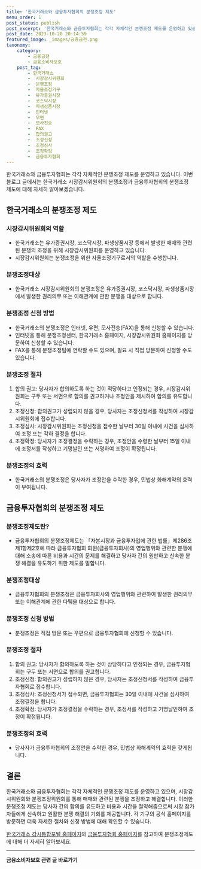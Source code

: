 ```yaml
---
title: '한국거래소와 금융투자협회의 분쟁조정 제도'
menu_order: 1
post_status: publish
post_excerpt: '한국거래소와 금융투자협회는 각각 자체적인 분쟁조정 제도를 운영하고 있습니다. 이번 블로그 글에서는 한국거래소 시장감시위원회의 분쟁조정과 금융투자협회의 분쟁조정 제도에 대해 자세히 알아보겠습니다.'
post_date: 2023-10-20 20:14:59
featured_image: _images/금융금전.png
taxonomy:
    category:
        - 금융금전
        - 금융소비자보호
    post_tag:
        - 한국거래소
        -  시장감시위원회
        -  분쟁조정
        -  자율조정기구
        -  유가증권시장
        -  코스닥시장
        -  파생상품시장
        -  인터넷
        -  우편
        -  모사전송
        -  FAX
        -  합의권고
        -  조정신청
        -  조정심사
        -  조정확정
        -  금융투자협회
---
```



한국거래소와 금융투자협회는 각각 자체적인 분쟁조정 제도를 운영하고 있습니다. 이번 블로그 글에서는 한국거래소 시장감시위원회의 분쟁조정과 금융투자협회의 분쟁조정 제도에 대해 자세히 알아보겠습니다.

## 한국거래소의 분쟁조정 제도

### 시장감시위원회의 역할
- 한국거래소는 유가증권시장, 코스닥시장, 파생상품시장 등에서 발생한 매매와 관련된 분쟁의 조정을 위해 시장감시위원회를 운영하고 있습니다.
- 시장감시위원회는 분쟁조정을 위한 자율조정기구로서의 역할을 수행합니다.

### 분쟁조정대상
- 한국거래소 시장감시위원회의 분쟁조정은 유가증권시장, 코스닥시장, 파생상품시장에서 발생한 권리의무 또는 이해관계에 관한 분쟁을 대상으로 합니다.

### 분쟁조정 신청 방법
- 한국거래소의 분쟁조정은 인터넷, 우편, 모사전송(FAX)을 통해 신청할 수 있습니다.
- 인터넷을 통해 분쟁조정센터, 한국거래소 홈페이지, 시장감시위원회 홈페이지를 방문하여 신청할 수 있습니다.
- FAX를 통해 분쟁조정팀에 연락할 수도 있으며, 필요 시 직접 방문하여 신청할 수도 있습니다.

### 분쟁조정 절차
1. 합의 권고: 당사자가 합의하도록 하는 것이 적당하다고 인정되는 경우, 시장감시위원회는 구두 또는 서면으로 합의를 권고하거나 조정안을 제시하여 합의를 유도합니다.
2. 조정신청: 합의권고가 성립되지 않을 경우, 당사자는 조정신청서를 작성하여 시장감시위원회에 접수합니다.
3. 조정심사: 시장감시위원회는 조정신청을 접수한 날부터 30일 이내에 사건을 심사하여 조정 또는 각하 결정을 합니다.
4. 조정확정: 당사자가 조정결정을 수락하는 경우, 조정안을 수령한 날부터 15일 이내에 조정서를 작성하고 기명날인 또는 서명하여 조정이 확정됩니다.

### 분쟁조정의 효력
- 한국거래소의 분쟁조정은 당사자가 조정안을 수락한 경우, 민법상 화해계약의 효력이 부여됩니다.


## 금융투자협회의 분쟁조정 제도

### 분쟁조정제도란?
- 금융투자협회의 분쟁조정제도는 「자본시장과 금융투자업에 관한 법률」제286조제1항제2호에 따라 금융투자협회 회원(금융투자회사)의 영업행위와 관련한 분쟁에 대해 소송에 따른 비용과 시간의 문제를 해결하고 당사자 간의 원만하고 신속한 분쟁 해결을 유도하기 위한 제도를 말합니다.

### 분쟁조정대상
- 금융투자협회의 분쟁조정은 금융투자회사의 영업행위와 관련하여 발생한 권리의무 또는 이해관계에 관한 다퉼을 대상으로 합니다.

### 분쟁조정 신청 방법
- 분쟁조정은 직접 방문 또는 우편으로 금융투자협회에 신청할 수 있습니다.

### 분쟁조정 절차
1. 합의 권고: 당사자가 합의하도록 하는 것이 상당하다고 인정되는 경우, 금융투자협회는 구두 또는 서면으로 합의를 권고합니다.
2. 조정신청: 합의권고가 성립하지 않은 경우, 당사자는 조정신청서를 작성하여 금융투자협회로 접수합니다.
3. 조정심사: 조정신청서가 접수되면, 금융투자협회는 30일 이내에 사건을 심사하여 조정결정을 합니다.
4. 조정확정: 당사자가 조정결정을 수락하는 경우, 조정서를 작성하고 기명날인하여 조정이 확정됩니다.

### 분쟁조정의 효력
- 당사자가 금융투자협회의 조정안을 수락한 경우, 민법상 화해계약의 효력을 갖게됩니다.


## 결론

한국거래소와 금융투자협회는 각각 자체적인 분쟁조정 제도를 운영하고 있으며, 시장감시위원회와 분쟁조정위원회를 통해 매매와 관련된 분쟁을 조정하고 해결합니다. 이러한 분쟁조정 제도는 당사자 간의 합의를 유도하고 비용과 시간을 절약해줌으로써 시장 참가자들에게 신속하고 원활한 분쟁 해결의 기회를 제공합니다. 각 기구의 공식 홈페이지를 방문하면 더욱 자세한 절차와 신청 방법에 대해 확인할 수 있습니다.

[한국거래소 감시통합포털 홈페이지](https://sims.krx.co.kr)와 [금융투자협회 홈페이지](http://www.kofia.or.kr)를 참고하여 분쟁조정제도에 대해 더 자세히 알아보세요.
<!-- wp:separator -->
<hr class="wp-block-separator has-alpha-channel-opacity"/>
<!-- /wp:separator -->

<!-- wp:group {"backgroundColor":"base","layout":{"type":"constrained"}} -->
<div class="wp-block-group has-base-background-color has-background"><!-- wp:paragraph {"align":"center","fontSize":"medium"} -->
<p class="has-text-align-center has-large-font-size"><strong>금융소비자보호 관련 글 바로가기</strong></p>
<!-- /wp:paragraph -->


<!-- wp:latest-posts
{"categories":[{"id":12706,"count":19,"description":"","link":"https://uknowlaw.com/category/%ea%b8%88%ec%9c%b5%ec%86%8c%eb%b9%84%ec%9e%90%eb%b3%b4%ed%98%b8/","name":"금융소비자보호","slug":"금융소비자보호","taxonomy":"category","parent":0,"meta":[],"_links":{"self":[{"href":"https://uknowlaw.com/wp-json/wp/v2/categories/12706"}],"collection":[{"href":"https://uknowlaw.com/wp-json/wp/v2/categories"}],"about":[{"href":"https://uknowlaw.com/wp-json/wp/v2/taxonomies/category"}],"wp:post_type":[{"href":"https://uknowlaw.com/wp-json/wp/v2/posts?categories=12706"}],"curies":[{"name":"wp","href":"https://api.w.org/{rel}","templated":true}]}}],"postsToShow":100,"excerptLength":28,"postLayout":"grid","columns":2,"featuredImageAlign":"left","featuredImageSizeSlug":"large","fontSize":18px} /--></div>
<!-- /wp:group -->